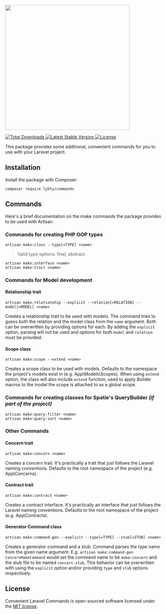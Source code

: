 <p>
    <img src="https://matti.suoraniemi.com/storage/lyhty-commands.png" width="400">
</p>

<p>
    <a href="https://packagist.org/packages/lyhty/commands">
        <img src="https://img.shields.io/packagist/dt/lyhty/commands" alt="Total Downloads">
    </a>
    <a href="https://packagist.org/packages/lyhty/commands">
        <img src="https://img.shields.io/packagist/v/lyhty/commands" alt="Latest Stable Version">
    </a>
    <a href="https://packagist.org/packages/lyhty/commands">
        <img src="https://img.shields.io/packagist/l/lyhty/commands" alt="License">
    </a>
</p>

This package provides some additional, convenient commands for you to use with your Laravel project.

## Installation

Install the package with Composer:

    composer require lyhty/commands

## Commands

Here's a brief documentation on the make commands the package provides to be used with Artisan.

### Commands for creating PHP OOP types

    artisan make:class --type[=TYPE] <name>

> Valid type options: final, abstract.

    artisan make:interface <name>
    artisan make:trait <name>

### Commands for Model development

#### Relationship trait

    artisan make:relationship --explicit --relation[=RELATION] --model[=MODEL] <name>

Creates a relationship trait to be used with models. The command tries to guess both the relation and the model class from the `name` argument. Both can be overwritten by providing options for each. By adding the `explicit` option, parsing will not be used and options for both `model` and `relation` must be provided.

#### Scope class

    artisan make:scope --extend <name>

Creates a scope class to be used with models. Defaults to the namespace the project's models exist in (e.g. App\Models\Scopes). When using `extend` option, the class will also include `extend` function, used to apply Builder macros to the model the scope is attached to as a global scope.

### Commands for creating classes for Spatie's QueryBuilder _(if part of the project)_

    artisan make:query-filter <name>
    artisan make:query-sort <name>

### Other Commands

#### Concern trait

    artisan make:concern <name>

Creates a concern trait. It's practically a trait that just follows the Laravel naming conventions. Defaults to the root namespace of the project (e.g. App\Concerns).

#### Contract trait

    artisan make:contract <name>

Creates a contract interface. It's practically an interface that just follows the Laravel naming conventions. Defaults to the root namespace of the project (e.g. App\Contracts).

#### Generator Command class

    artisan make:command-gen --explicit --type[=TYPE] --stub[=STUB] <name>

Creates a generator command and a stub. Command parses the type name from the given name argument. E.g. `artisan make:command-gen ConcernMakeCommand` would set the command name to be `make:concern` and the stub file to be named `concern.stub`. This behavior can be overwritten with using the `explicit` option and/or providing `type` and `stub` options respectively.

## License

Convenient Laravel Commands is open-sourced software licensed under the [MIT license](LICENSE.md).
